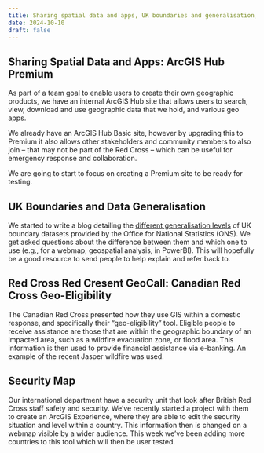 ```yaml
---
title: Sharing spatial data and apps, UK boundaries and generalisation, Canadaian Red Cross presentation, and security maps
date: 2024-10-10
draft: false
---
```

## Sharing Spatial Data and Apps: ArcGIS Hub Premium

As part of a team goal to enable users to create their own geographic products, we have an internal ArcGIS Hub site that allows users to search, view, download and use geographic data that we hold, and various geo apps. 

We already have an ArcGIS Hub Basic site, however by upgrading this to Premium it also allows other stakeholders and community members to also join – that may not be part of the Red Cross – which can be useful for emergency response and collaboration.

We are going to start to focus on creating a Premium site to be ready for testing. 

## UK Boundaries and Data Generalisation

We started to write a blog detailing the [different generalisation levels](https://www.ons.gov.uk/methodology/geography/geographicalproducts/digitalboundaries) of UK boundary datasets provided by the Office for National Statistics (ONS). We get asked questions about the difference between them and which one to use (e.g., for a webmap, geospatial analysis, in PowerBI). This will hopefully be a good resource to send people to help explain and refer back to.

## Red Cross Red Cresent GeoCall: Canadian Red Cross Geo-Eligibility

The Canadian Red Cross presented how they use GIS within a domestic response, and specifically their “geo-eligibility” tool. Eligible people to receive assistance are those that are within the geographic boundary of an impacted area, such as a wildfire evacuation zone, or flood area. This information is then used to provide financial assistance via e-banking. An example of the recent Jasper wildfire was used. 

## Security Map

Our international department have a security unit that look after British Red Cross staff safety and security. We’ve recently started a project with them to create an ArcGIS Experience, where they are able to edit the security situation and level within a country. This information then is changed on a webmap visible by a wider audience. This week we’ve been adding more countries to this tool which will then be user tested. 
